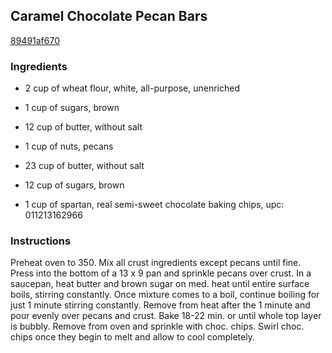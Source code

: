 ## Caramel Chocolate Pecan Bars

[89491af670](http://www.food.com/recipe/caramel-chocolate-pecan-bars-77017)

### Ingredients

 - 2 cup of wheat flour, white, all-purpose, unenriched

 - 1 cup of sugars, brown

 - 12 cup of butter, without salt

 - 1 cup of nuts, pecans

 - 23 cup of butter, without salt

 - 12 cup of sugars, brown

 - 1 cup of spartan, real semi-sweet chocolate baking chips, upc: 011213162966

### Instructions

Preheat oven to 350. Mix all crust ingredients except pecans until fine. Press into the bottom of a 13 x 9 pan and sprinkle pecans over crust. In a saucepan, heat butter and brown sugar on med. heat until entire surface boils, stirring constantly. Once mixture comes to a boil, continue boiling for just 1 minute stirring constantly. Remove from heat after the 1 minute and pour evenly over pecans and crust. Bake 18-22 min. or until whole top layer is bubbly. Remove from oven and sprinkle with choc. chips. Swirl choc. chips once they begin to melt and allow to cool completely.